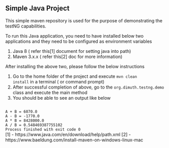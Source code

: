 ## Simple Java Project

This simple maven repository is used for the purpose of demonstrating the testNG capabilities. 

To run this Java application, you need to have installed below two applications and they need to be configured as environment variables

1. Java 8 ( refer this[1] document for setting java into path)
2. Maven 3.x.x ( refer this[2] doc for more information)

After installing the above two, please follow the below instructions

1. Go to the home folder of the project and execute <code>mvn clean install</code> in a terminal ( or command prompt)
2. After successful completion of above, go to the <code>org.dimuth.testng.demo</code> class and execute the main method
3. You should be able to see an output like below

<code>
A + B = 6070.0
A - B = -1770.0
A * B = 8428000.0
A / B = 0.548469387755102
Process finished with exit code 0
</code>
[1] - https://www.java.com/en/download/help/path.xml
[2] - https://www.baeldung.com/install-maven-on-windows-linux-mac

